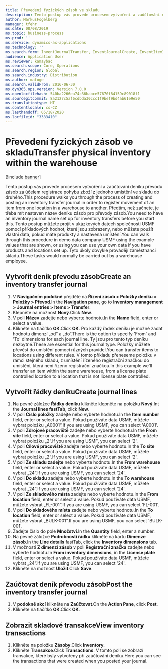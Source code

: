 ```yaml
---
title: Převedení fyzických zásob ve skladu
description: Tento postup vás provede procesem vytvoření a zaúčtování deníku převodu zásob za účelem registrace pohybu zboží z jednoho umístění ve skladu do druhého.
author: MarkusFogelberg
manager: tfehr
ms.date: 08/08/2019
ms.topic: business-process
ms.prod: ''
ms.service: dynamics-ax-applications
ms.technology: ''
ms.search.form: InventJournalTransfer, InventJournalCreate, InventItemIdLookupSimple, InventLocationIdLookup, WMSLocationIdLookup, InventTrans
audience: Application User
ms.reviewer: kamaybac
ms.search.scope: Core, Operations
ms.search.region: Global
ms.search.industry: Distribution
ms.author: mafoge
ms.search.validFrom: 2016-06-30
ms.dyn365.ops.version: Version 7.0.0
ms.openlocfilehash: 540ba2266ea74c36babce57670f84159c89018f1
ms.sourcegitcommit: 8a2127c5af6cdbda30ccc1f9bef9bd4ab61e9e50
ms.translationtype: HT
ms.contentlocale: cs-CZ
ms.lasthandoff: 05/18/2020
ms.locfileid: "3383410"
---
```

# <a name="transfer-physical-inventory-within-the-warehouse"></a><span data-ttu-id="ac5c5-103">Převedení fyzických zásob ve skladu</span><span class="sxs-lookup"><span data-stu-id="ac5c5-103">Transfer physical inventory within the warehouse</span></span>

[!include [banner](../../includes/banner.md)]

<span data-ttu-id="ac5c5-104">Tento postup vás provede procesem vytvoření a zaúčtování deníku převodu zásob za účelem registrace pohybu zboží z jednoho umístění ve skladu do druhého.</span><span class="sxs-lookup"><span data-stu-id="ac5c5-104">This procedure walks you through the process of creating and posting an inventory transfer journal in order to register movement of an item from one location in a warehouse to another.</span></span> <span data-ttu-id="ac5c5-105">Předtím, než začnete, je třeba mít nastaven název deníku zásob pro převody zásob.</span><span class="sxs-lookup"><span data-stu-id="ac5c5-105">You need to have an inventory journal name set up for inventory transfers before you start this.</span></span> <span data-ttu-id="ac5c5-106">Tento postup můžete projít v ukázkových datech společnosti USMF pomocí příkladových hodnot, které jsou zobrazeny, nebo můžete použít vlastní data, pokud máte produkty a nastavená umístění.</span><span class="sxs-lookup"><span data-stu-id="ac5c5-106">You can walk through this procedure in demo data company USMF using the example values that are shown, or using you can use your own data if you have products and locations set up.</span></span> <span data-ttu-id="ac5c5-107">Tyto úkoly obvykle provádějí zaměstnanci skladu.</span><span class="sxs-lookup"><span data-stu-id="ac5c5-107">These tasks would normally be carried out by a warehouse employee.</span></span>


## <a name="create-an-inventory-transfer-journal"></a><span data-ttu-id="ac5c5-108">Vytvořit deník převodu zásob</span><span class="sxs-lookup"><span data-stu-id="ac5c5-108">Create an inventory transfer journal</span></span>
1. <span data-ttu-id="ac5c5-109">V **Navigačním podokně** přejděte na **Řízení zásob > Položky deníku > Položky > Převod**.</span><span class="sxs-lookup"><span data-stu-id="ac5c5-109">In the **Navigation pane**, go to **Inventory management > Journal entries > Items > Transfer**.</span></span>
2. <span data-ttu-id="ac5c5-110">Klepněte na možnost **Nový**.</span><span class="sxs-lookup"><span data-stu-id="ac5c5-110">Click **New**.</span></span>
3. <span data-ttu-id="ac5c5-111">V poli **Název** zadejte nebo vyberte hodnotu.</span><span class="sxs-lookup"><span data-stu-id="ac5c5-111">In the **Name** field, enter or select a value.</span></span>
4. <span data-ttu-id="ac5c5-112">Klikněte na tlačítko **OK**.</span><span class="sxs-lookup"><span data-stu-id="ac5c5-112">Click **OK**.</span></span> <span data-ttu-id="ac5c5-113">Pro každý řádek deníku je možné zadat hodnotu dimenzí „od“ a „do“.</span><span class="sxs-lookup"><span data-stu-id="ac5c5-113">There is the option to specify 'From' and 'To' dimensions for each journal line.</span></span> <span data-ttu-id="ac5c5-114">Ty jsou pro tento typ deníku nezbytné.</span><span class="sxs-lookup"><span data-stu-id="ac5c5-114">These are essential for this journal type.</span></span> <span data-ttu-id="ac5c5-115">Položky můžete převést do umístění pomocí různých pravidel.</span><span class="sxs-lookup"><span data-stu-id="ac5c5-115">You can transfer items to locations using different rules.</span></span> <span data-ttu-id="ac5c5-116">V tomto příkladu přeneseme položku v rámci stejného skladu, z umístění řízeného registrační značkou do umístění, která není řízeno registrační značkou.</span><span class="sxs-lookup"><span data-stu-id="ac5c5-116">In this example we'll transfer an item within the same warehouse, from a license plate controlled location to a location that is not license plate controlled.</span></span>   

## <a name="create-journal-lines"></a><span data-ttu-id="ac5c5-117">Vytvořit řádky deníku</span><span class="sxs-lookup"><span data-stu-id="ac5c5-117">Create journal lines</span></span>
1. <span data-ttu-id="ac5c5-118">Na pevné záložce **Řádky deníku** klikněte klepněte na položku **Nový**.</span><span class="sxs-lookup"><span data-stu-id="ac5c5-118">Int the **Journal lines fastTab**, click **New**.</span></span>
2. <span data-ttu-id="ac5c5-119">V poli **Číslo položky** zadejte nebo vyberte hodnotu.</span><span class="sxs-lookup"><span data-stu-id="ac5c5-119">In the **Item number** field, enter or select a value.</span></span> <span data-ttu-id="ac5c5-120">Pokud používáte data USMF, můžete vybrat položku „A0001“.</span><span class="sxs-lookup"><span data-stu-id="ac5c5-120">If you are using USMF, you can select 'A0001'.</span></span>  
3. <span data-ttu-id="ac5c5-121">V poli **Zdrojové pracoviště** zadejte nebo vyberte hodnotu.</span><span class="sxs-lookup"><span data-stu-id="ac5c5-121">In the **From site** field, enter or select a value.</span></span> <span data-ttu-id="ac5c5-122">Pokud používáte data USMF, můžete vybrat položku „2“.</span><span class="sxs-lookup"><span data-stu-id="ac5c5-122">If you are using USMF, you can select '2'.</span></span>  
4. <span data-ttu-id="ac5c5-123">V poli **Cílové pracoviště** zadejte nebo vyberte hodnotu.</span><span class="sxs-lookup"><span data-stu-id="ac5c5-123">In the **To site** field, enter or select a value.</span></span> <span data-ttu-id="ac5c5-124">Pokud používáte data USMF, můžete vybrat položku „2“.</span><span class="sxs-lookup"><span data-stu-id="ac5c5-124">If you are using USMF, you can select '2'.</span></span>  
5. <span data-ttu-id="ac5c5-125">V poli **Ze skladu zadejte** nebo vyberte hodnotu.</span><span class="sxs-lookup"><span data-stu-id="ac5c5-125">In the **From warehouse** field, enter or select a value.</span></span> <span data-ttu-id="ac5c5-126">Pokud používáte data USMF, můžete vybrat „24“.</span><span class="sxs-lookup"><span data-stu-id="ac5c5-126">If you are using USMF, you can select '24'.</span></span>  
6. <span data-ttu-id="ac5c5-127">V poli **Do skladu** zadejte nebo vyberte hodnotu.</span><span class="sxs-lookup"><span data-stu-id="ac5c5-127">In the **To warehouse** field, enter or select a value.</span></span> <span data-ttu-id="ac5c5-128">Pokud používáte data USMF, můžete vybrat „24“.</span><span class="sxs-lookup"><span data-stu-id="ac5c5-128">If you are using USMF, you can select '24'.</span></span>  
7. <span data-ttu-id="ac5c5-129">V poli **Ze skladového místa** zadejte nebo vyberte hodnotu.</span><span class="sxs-lookup"><span data-stu-id="ac5c5-129">In the **From location** field, enter or select a value.</span></span> <span data-ttu-id="ac5c5-130">Pokud používáte data USMF, můžete vybrat „FL-001“.</span><span class="sxs-lookup"><span data-stu-id="ac5c5-130">If you are using USMF, you can select 'FL-001'.</span></span>  
8. <span data-ttu-id="ac5c5-131">V poli **Do skladového místa** zadejte nebo vyberte hodnotu.</span><span class="sxs-lookup"><span data-stu-id="ac5c5-131">In the **To location** field, enter or select a value.</span></span> <span data-ttu-id="ac5c5-132">Pokud používáte data USMF, můžete vybrat „BULK-001“.</span><span class="sxs-lookup"><span data-stu-id="ac5c5-132">If you are using USMF, you can select 'BULK-001'.</span></span>  
9. <span data-ttu-id="ac5c5-133">Zadejte číslo do pole **Množství**.</span><span class="sxs-lookup"><span data-stu-id="ac5c5-133">In the **Quantity** field, enter a number.</span></span>
10. <span data-ttu-id="ac5c5-134">Na pevné záložce **Podrobnosti řádku** klikněte na kartu **Dimenze zásob**.</span><span class="sxs-lookup"><span data-stu-id="ac5c5-134">In the **Line details** fastTab, click the **Inventory dimensions** tab.</span></span>
11. <span data-ttu-id="ac5c5-135">V možnosti **Z dimenzí zásob** v poli **Registrační značka** zadejte nebo vyberte hodnotu.</span><span class="sxs-lookup"><span data-stu-id="ac5c5-135">In **From inventory dimensions**, in the **License plate** field, enter or select a value.</span></span> <span data-ttu-id="ac5c5-136">Pokud používáte data USMF, můžete vybrat „24“.</span><span class="sxs-lookup"><span data-stu-id="ac5c5-136">If you are using USMF, you can select '24'.</span></span>  
12. <span data-ttu-id="ac5c5-137">Klikněte na možnost **Uložit**.</span><span class="sxs-lookup"><span data-stu-id="ac5c5-137">Click **Save**.</span></span>

## <a name="post-the-inventory-transfer-journal"></a><span data-ttu-id="ac5c5-138">Zaúčtovat deník převodu zásob</span><span class="sxs-lookup"><span data-stu-id="ac5c5-138">Post the inventory transfer journal</span></span>
1. <span data-ttu-id="ac5c5-139">V **podokně akcí** klikněte na **Zaúčtovat**.</span><span class="sxs-lookup"><span data-stu-id="ac5c5-139">On the **Action Pane**, click **Post**.</span></span>
2. <span data-ttu-id="ac5c5-140">Klikněte na tlačítko **OK**.</span><span class="sxs-lookup"><span data-stu-id="ac5c5-140">Click **OK**.</span></span>

## <a name="view-inventory-transactions"></a><span data-ttu-id="ac5c5-141">Zobrazit skladové transakce</span><span class="sxs-lookup"><span data-stu-id="ac5c5-141">View inventory transactions</span></span>
1. <span data-ttu-id="ac5c5-142">Klikněte na položku **Zásoby**.</span><span class="sxs-lookup"><span data-stu-id="ac5c5-142">Click **Inventory**.</span></span>
2. <span data-ttu-id="ac5c5-143">Klikněte **Transakce**.</span><span class="sxs-lookup"><span data-stu-id="ac5c5-143">Click **Transactions**.</span></span> <span data-ttu-id="ac5c5-144">V tomto poli se zobrazí transakce, které byly vytvořeny při zaúčtování deníku.</span><span class="sxs-lookup"><span data-stu-id="ac5c5-144">Here you can see the transactions that were created when you posted your journal.</span></span>  


